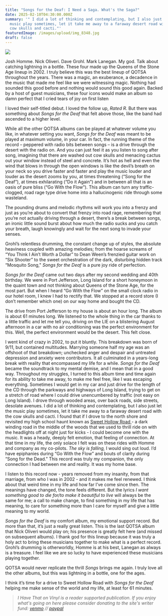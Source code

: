 ```yaml
---
title: "Songs for the Deaf: I Need a Saga. What's the Saga?"
date: 2025-02-10T04:30:00.000Z
summary: '" I did a lot of thinking and contemplating, but I also just let the
  music play sometimes, let it take me away to a faraway desert road with the
  cow skulls and cacti."'
featuredImage: /images/upload/img_8348.jpg
draft: false
---
```

![](/images/upload/img_8348.jpg)

Josh Homme. Nick Oliveri. Dave Grohl. Mark Lanegan. My god. Talk about catching lightning in a bottle. These four made up the Queens of the Stone Age lineup in 2002. I truly believe this was the best lineup of QOTSA throughout the years. There was a magic, an exuberance, a decadence in the music that made me feel like we were witnessing magic. Nothing had sounded this good before and nothing would sound this good again. Backed by a host of guest musicians, these four icons would make an album so damn perfect that I cried tears of joy on first listen

I loved their self-titled debut. I loved the follow up, *Rated R*. But there was something about *Songs for the Deaf* that felt above those, like the band had ascended to a higher level.

While all the other QOTSA albums can be played at whatever volume you like, in whatever setting you want, *Songs for the Deaf* was meant to be played at maximum volume, in your car. In fact, the running theme of the record – peppered with radio bits between songs – is a drive through the desert with the radio on. And you can just feel it as you listen to song after song, imagining that there are washed out cow skulls and menacing cactus out your window instead of steel and concrete. It’s hot as hell and even the wind that blows in through the open windows is like the devil’s breath on your neck so you drive faster and faster and play the music louder and louder as the desert zooms by you, at times threatening (“Song for the Deaf”), at times exhilarating (“Do it Again”) and in between all that is an oasis of pure bliss (“Go With the Flow”). This album can turn any traffic-clogged, road rage type drive home into a hallucinogenic ride through some wasteland.

The pounding drums and melodic rhythms will work you into a frenzy and just as you’re about to convert that frenzy into road rage, remembering that you’re not actually driving through a desert, there’s a break between songs, an ironic little sound burst about how much the radio sucks and you catch your breath, laugh knowingly and wait for the next song to invade your senses.

Grohl’s relentless drumming, the constant change up of styles, the absolute heaviness coupled with amazing melodies; from the hoarse screams of “You Think I Ain’t Worth a Dollar” to Dean Ween’s frenzied guitar work on “Six Shooter” to the sweet orchestration of the dark, disturbing hidden track “Mosquito Song," *Songs for the Deaf* is a pure joy ride of perfection.

*Songs for the Deaf* came out two days after my second wedding and 40th birthday. We were in Port Jefferson, Long Island for a short honeymoon in the quaint town and not thinking about Queens of the Stone Age, for the most part. But when I heard “Go With the Flow” on the small clock radio in our hotel room, I knew I had to rectify that. We stopped at a record store (I don’t remember which one) on our way home and bought the CD.

The drive from Port Jefferson to my house is about an hour long. The album is about 61 minutes long. We listened to the whole thing in the car thanks to a little traffic and let me tell you, driving on the LIE on a blistering August afternoon in a car with no air conditioning was the perfect environment for this. Well, the perfect environment would be the desert. This felt close.

I went kind of crazy in 2002, to put it bluntly. This breakdown was born of 9/11, but contained multitudes. Marrying someone half my age was an offshoot of that breakdown; unchecked anger and despair and untreated depression and anxiety were contributors. It all culminated in a years-long break with reality that encompassed my life for a while. *Songs for the Deaf* became the soundtrack to my mental demise, and I mean that in a good way. Throughout my struggles, I turned to this album time and time again for its ability to take me away, to make me feel free, like I was escaping everything. Sometimes I would get in my car and just drive for the length of the CD through the parkways and highways of Long Island, trying to get on a stretch of road where I could drive unencumbered by traffic (not easy on Long Island). I drove through wooded areas, over back roads, side streets, desolate avenues. I did a lot of thinking and contemplating, but I also just let the music play sometimes, let it take me away to a faraway desert road with the cow skulls and cacti. I found that if I drove to the north shore and revisited my high school haunt known as [Sweet Hollow Road ](https://www.lihauntedhouses.com/real-haunt/sweet-hollow-road.html)- a dark winding road in the middle of the woods that we used to thrill ride on with the headlights off at night just for kicks - I could become one with the music. It was a heady, deeply felt emotion, that feeling of connection. At that time in my life, the only solace I felt was on these rides with Homme and company as my co-pilots. *The sky is falling,* I would sing out loud. I’d have epiphanies during “Go With the Flow” and bouts of clarity during “Song for the Dead.” This record was truly my companion, the only connection I had between me and reality. It was my home base.

I listen to this record now - years removed from my insanity, from that marriage, from who I was in 2002 - and it makes me feel renewed. I think about that weird time in my life and how far I’ve come since then. The meanings have changed, the tone feels different. But the lyrics *I want something good to die for/to make it beautiful to live* will always be the same for me; a call to make change, to find something in my life that has meaning, to care for something more than I care for myself and give a little meaning to my world.

*Songs for the Deaf* is my comfort album, my emotional support record. But more than that, it’s just a really great listen. This is the last QOTSA album that Nick Oliveri would play on; his presence is greatly felt here (and missed on subsequent albums). I thank god for this lineup because it was truly a holy act to bring these musicians together to make what is a perfect record. Grohl’s drumming is otherworldly, Homme is at his best, Lanegan as always is a treasure. I feel like we are so lucky to have experienced these musicians playing together.

QOTSA would never replicate the thrill *Songs* brings me again. I truly love all the other albums, but this was lightning in a bottle, one for the ages.

I think it’s time for a drive to Sweet Hollow Road with *Songs for the Deaf* helping me make sense of the world and my life, at least for 61 minutes.

> *I Have That on Vinyl is a reader supported publication. If you enjoy what's going on here please consider donating to the site's writer fund: [venmo](https://account.venmo.com/u/Michele-Catalano2659) // [paypal](https://www.paypal.com/paypalme/goingitaloneny?country.x=US&locale.x=en_US)*
